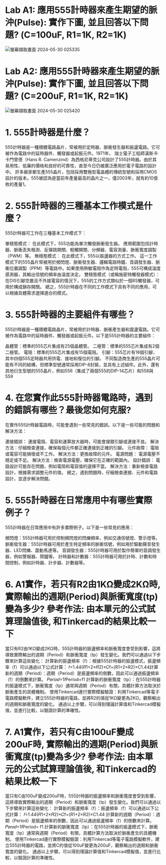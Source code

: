 # Lab A1: 應用555計時器來產生期望的脈沖(Pulse): 實作下圖, 並且回答以下問題? (C=100uF, R1=1K, R2=1K)
![螢幕擷取畫面 2024-05-30 025335](https://github.com/S1115161017/EC20204/assets/162283644/5e81912a-f71a-4615-9c8a-82bbd772b451)
# Lab A2: 應用555計時器來產生期望的脈沖(Pulse): 實作下圖, 並且回答以下問題? (C=200uF, R1=1K, R2=1K)
![螢幕擷取畫面 2024-05-30 025420](https://github.com/S1115161017/EC20204/assets/162283644/7400184b-8410-44de-8696-2dde7c7ede9b)
# 1. 555計時器是什麼？
555計時器是一種積體電路晶片，常被用於定時器、脈衝發生器和振盪電路。它可被作為電路中的延時器件、觸發器或起振元件。1971年，
瑞士電子工程師漢斯·R·卡門曾德（Hans R. Camenzind）為西格尼蒂克公司設計了555計時器。由於其易用性、低廉的價格和良好的可靠性，直至今日仍被廣泛應用於電子電路的設計中。
許多廠家都生產555晶片，包括採用雙極型電晶體的傳統型號和採用CMOS設計的版本。555被認為是當前年產量最高的晶片之一，僅2003年，就有約10億枚的產量1。

# 2. 555計時器的三種基本工作模式是什麼？
555計時器可工作在三種基本工作模式下：

單穩態模式：
在此模式下，555功能為單次觸發脈衝發生器。
應用範圍包括計時器、脈衝丟失檢測、反彈跳開關、輕觸開關、分頻器、電容測量、脈衝寬度調製（PWM）等。
無穩態模式：
在此模式下，555以振盪器的方式工作。
這一工作模式下的555晶片常被用於頻閃燈、脈衝發生器、邏輯電路時鐘、音調發生器、脈衝位置調製（PPM）等電路中。如果使用熱敏電阻作為定時電阻，555可構成溫度感測器，其輸出信號的頻率由溫度決定。
雙穩態模式（或稱施密特觸發器模式）：
在DIS引腳空置且不外接電容的情況下，555的工作方式類似於一個RS觸發器，可用於構成鎖存開關。
總之，555計時器在不同的工作模式下具有不同的應用，可以根據具體需求選擇適合的模式。

# 3. 555計時器的主要組件有哪些？
555計時器是一種積體電路晶片，常被用於計時器、脈衝產生器和震盪電路。它可被作為電路中的延時器件、觸發器或起振元件。以下是555計時器的主要組件：

晶體管：標準的555芯片集成有25個晶體管。
二極管：標準的555芯片集成有2個二極管。
電阻：標準的555芯片集成有15個電阻。
引腳：555芯片有16個引腳，其中四個555定時器共用供電、接地和復位的引腳。
不同製造商生產的555晶片可能有不同的結構，但標準型號通常採用DIP-8封裝，並具有上述組件。此外，還有其他衍生型號的555晶片，例如556（集成了兩個555的DIP-14芯片）和558與559
# 4. 在您實作此555計時器電路時，遇到的錯誤有哪些？最後您如何克服?
在實作555計時器電路時，可能會遇到一些常見的錯誤。以下是一些可能的問題和解決方法：

連接錯誤：
連接電阻、電容和運算放大器時，可能會接錯引腳或連接不良。
解決方法：仔細檢查連接，確保每個元件都正確連接到正確的引腳。
元件故障：
電阻或電容可能損壞或不工作。
解決方法：更換故障的元件。
電源問題：
電源電壓不穩定或不足。
解決方法：檢查電源電壓，確保它在正確的範圍內。
設計錯誤：
電路設計可能存在問題，例如電阻和電容值的選擇不當。
解決方法：重新檢查電路設計，根據需求調整元件的值。
總之，遇到問題時，仔細檢查連接、元件和電路設計，並逐步解決問題。
#  5. 555計時器在日常應用中有哪些實際例子？
555計時器在日常應用中有許多實際例子。以下是一些常見的應用：

頻閃燈：555計時器可用於控制頻閃燈的閃爍頻率，例如交通信號燈、警示燈等。
脈衝發生器：555計時器可用於產生特定頻率的脈衝信號，例如用於驅動聲音發生器、LED閃爍、震動馬達等。
音調發生器：555計時器可用於製作簡單的音調發生器，例如警報器、鬧鐘等。
計時器和計數器：555計時器可用於計時、計數和時間控制，例如計時器、計步器、計數器等。
# 6. A1實作，若只有R2由1KΩ變成2KΩ時, 實際輸出的週期(Period)與脈衝寬度(tp)變為多少? 參考作法: 由本單元的公式試算理論值後, 和Tinkercad的結果比較一下
當只有R2由1KΩ變成2KΩ時，555計時器的振盪頻率和脈衝寬度會受到影響，這將導致實際輸出的週期（Period）和脈衝寬度（tp）發生變化。我們可以通過以下步驟來計算這些變化：
     計算新的振盪頻率（f）：根據555計時器的振盪模式，振盪頻率（f）可以通過以下公式計算：
     𝑓=1.44(𝑅1+2×𝑅2)×𝐶f=(R1+2×R2)×C1.44
     ​計算新的週期（Period）：週期（Period）是振盪頻率的倒數，因此可以通過振盪頻率（f）的倒數來計算。
     𝑃𝑒𝑟𝑖𝑜𝑑=1𝑓Period=f1
​     計算新的脈衝寬度（tp）：在555計時器的振盪模式下，脈衝寬度（tp）通常與週期（Period）有關，具體計算方法取決於脈衝產生的具體機制。
     使用Tinkercad進行實際模擬驗證：利用Tinkercad等電子電路模擬軟件，建立555計時器的電路，並將R2的值從1KΩ變更為2KΩ，觀察輸出的週期和脈衝寬度的變化。
     通過以上步驟，可以得到理論計算值和Tinkercad模擬值，並進行比較，以驗證計算的準確性。
# 7. A1實作，若只有C由100uF變成200uF時, 實際輸出的週期(Period)與脈衝寬度(tp)變為多少? 參考作法: 由本單元的公式試算理論值後, 和Tinkercad的結果比較一下
當只有C由100uF變成200uF時，555計時器的振盪頻率和脈衝寬度會受到影響，這將導致實際輸出的週期（Period）和脈衝寬度（tp）發生變化。我們可以通過以下步驟來計算這些變化：
     計算新的振盪頻率（f）：振盪頻率（f）可以通過以下公式計算：
     𝑓=1.44(𝑅1+2×𝑅2)×𝐶f=(R1+2×R2)×C1.44
​     計算新的週期（Period）：週期（Period）是振盪頻率的倒數，因此可以通過振盪頻率（f）的倒數來計算。
     𝑃𝑒𝑟𝑜𝑑=1𝑓Period= f1
​     計算新的脈衝寬度（tp）：在555計時器的振盪模式下，脈衝寬度（tp）通常與週期（Period）有關，具體計算方法取決於脈衝產生的具體機制。
     使用Tinkercad進行實際模擬驗證：利用Tinkercad等電子電路模擬軟件，建立555計時器的電路，並將C的值從100uF變更為200uF，觀察輸出的週期和脈衝寬度的變化。
     通過以上步驟，可以得到理論計算值和Tinkercad模擬值，並進行比較，以驗證計算的準確性。
